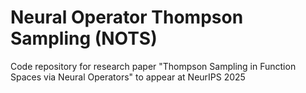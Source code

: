 # Neural Operator Thompson Sampling (NOTS)
Code repository for research paper "Thompson Sampling in Function Spaces via Neural Operators" to appear at NeurIPS 2025
